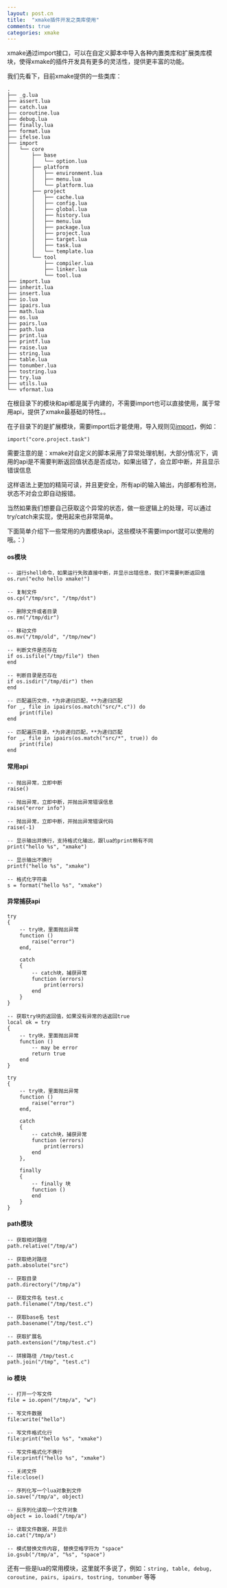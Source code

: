```yaml
---
layout: post.cn
title:  "xmake插件开发之类库使用"
comments: true
categories: xmake
---
```


xmake通过import接口，可以在自定义脚本中导入各种内置类库和扩展类库模块，使得xmake的插件开发具有更多的灵活性，提供更丰富的功能。

我们先看下，目前xmake提供的一些类库：

    .
    ├── _g.lua
    ├── assert.lua
    ├── catch.lua
    ├── coroutine.lua
    ├── debug.lua
    ├── finally.lua
    ├── format.lua
    ├── ifelse.lua
    ├── import
    │   └── core
    │       ├── base
    │       │   └── option.lua
    │       ├── platform
    │       │   ├── environment.lua
    │       │   ├── menu.lua
    │       │   └── platform.lua
    │       ├── project
    │       │   ├── cache.lua
    │       │   ├── config.lua
    │       │   ├── global.lua
    │       │   ├── history.lua
    │       │   ├── menu.lua
    │       │   ├── package.lua
    │       │   ├── project.lua
    │       │   ├── target.lua
    │       │   ├── task.lua
    │       │   └── template.lua
    │       └── tool
    │           ├── compiler.lua
    │           ├── linker.lua
    │           └── tool.lua
    ├── import.lua
    ├── inherit.lua
    ├── insert.lua
    ├── io.lua
    ├── ipairs.lua
    ├── math.lua
    ├── os.lua
    ├── pairs.lua
    ├── path.lua
    ├── print.lua
    ├── printf.lua
    ├── raise.lua
    ├── string.lua
    ├── table.lua
    ├── tonumber.lua
    ├── tostring.lua
    ├── try.lua
    ├── utils.lua
    └── vformat.lua

在根目录下的模块和api都是属于内建的，不需要import也可以直接使用，属于常用api，提供了xmake最基础的特性。。

在子目录下的是扩展模块，需要import后才能使用，导入规则见[import](/cn/2016/06/09/api-import/)，例如：

    import("core.project.task")

需要注意的是：xmake对自定义的脚本采用了异常处理机制，大部分情况下，调用的api是不需要判断返回值状态是否成功，如果出错了，会立即中断，并且显示错误信息

这样语法上更加的精简可读，并且更安全，所有api的输入输出，内部都有检测，状态不对会立即自动报错。

当然如果我们想要自己获取这个异常的状态，做一些逻辑上的处理，可以通过try/catch来实现，使用起来也非常简单。

下面简单介绍下一些常用的内置模块api，这些模块不需要import就可以使用的哦。：）

#### os模块

    -- 运行shell命令，如果运行失败直接中断，并显示出错信息，我们不需要判断返回值
    os.run("echo hello xmake!")

    -- 复制文件
    os.cp("/tmp/src", "/tmp/dst")

    -- 删除文件或者目录
    os.rm("/tmp/dir")

    -- 移动文件
    os.mv("/tmp/old", "/tmp/new")

    -- 判断文件是否存在
    if os.isfile("/tmp/file") then
    end

    -- 判断目录是否存在
    if os.isdir("/tmp/dir") then
    end

    -- 匹配遍历文件，*为非递归匹配，**为递归匹配
    for _, file in ipairs(os.match("src/*.c")) do
        print(file)
    end

    -- 匹配遍历目录，*为非递归匹配，**为递归匹配
    for _, file in ipairs(os.match("src/*", true)) do
        print(file)
    end

#### 常用api


    -- 抛出异常，立即中断
    raise()

    -- 抛出异常，立即中断，并抛出异常错误信息
    raise("error info")

    -- 抛出异常，立即中断，并抛出异常错误代码
    raise(-1)

    -- 显示输出并换行，支持格式化输出，跟lua的print稍有不同
    print("hello %s", "xmake")

    -- 显示输出不换行
    printf("hello %s", "xmake")

    -- 格式化字符串
    s = format("hello %s", "xmake")

#### 异常捕获api

    try
    {
        -- try块，里面抛出异常
        function ()
            raise("error")
        end,

        catch
        {
            -- catch块，捕获异常
            function (errors)
                print(errors)
            end
        }
    }

    -- 获取try块的返回值，如果没有异常的话返回true
    local ok = try
    {
        -- try块，里面抛出异常
        function ()
            -- may be error
            return true
        end
    }

    try
    {
        -- try块，里面抛出异常
        function ()
            raise("error")
        end,

        catch
        {
            -- catch块，捕获异常
            function (errors)
                print(errors)
            end
        },

        finally
        { 
            -- finally 块
            function ()
            end
        }
    }

#### path模块

    -- 获取相对路径
    path.relative("/tmp/a")

    -- 获取绝对路径
    path.absolute("src")

    -- 获取目录
    path.directory("/tmp/a")

    -- 获取文件名 test.c
    path.filename("/tmp/test.c")

    -- 获取base名 test
    path.basename("/tmp/test.c")

    -- 获取扩展名
    path.extension("/tmp/test.c")

    -- 拼接路径 /tmp/test.c
    path.join("/tmp", "test.c")

#### io 模块

    -- 打开一个写文件
    file = io.open("/tmp/a", "w")

    -- 写文件数据
    file:write("hello")

    -- 写文件格式化行
    file:print("hello %s", "xmake")

    -- 写文件格式化不换行
    file:printf("hello %s", "xmake")

    -- 关闭文件
    file:close()

    -- 序列化写一个lua对象到文件
    io.save("/tmp/a", object)

    -- 反序列化读取一个文件对象
    object = io.load("/tmp/a")

    -- 读取文件数据，并显示
    io.cat("/tmp/a")

    -- 模式替换文件内容, 替换空格字符为 "space"
    io.gsub("/tmp/a", "%s", "space")

还有一些是lua的常用模块，这里就不多说了，例如：`string, table, debug, coroutine, pairs, ipairs, tostring, tonumber` 等等



